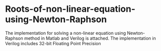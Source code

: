 # Roots-of-non-linear-equation-using-Newton-Raphson
The implementation for solving a non-linear equation using Newton-Raphson method in Matlab and Verilog is attached. The implementation in Verilog includes 32-bit Floating Point Precision
